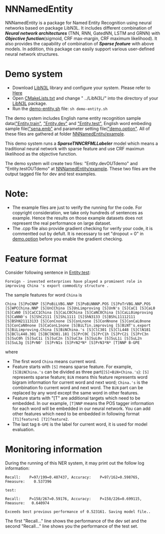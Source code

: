 NNNamedEntity
======
NNNamedEntity is a package for Named Entity Recognition using neural networks based on package LibN3L. It includes different combination of ***Neural network architectures*** (TNN, RNN, GatedNN, LSTM and GRNN) with ***Objective function***(sigmoid, CRF max-margin, CRF maximum likelihood). It also provides the capability of combination of ***Sparse feature*** with above models. In addition, this package can easily support various user-defined neural network structures.

Demo system
======
* Download [LibN3L](https://github.com/SUTDNLP/LibN3L) library and configure your system. Please refer to [Here](https://github.com/SUTDNLP/LibN3L)
* Open [CMakeLists.txt](CMakeLists.txt) and change " ../LibN3L/" into the directory of your [LibN3L](https://github.com/SUTDNLP/LibN3L) package.
* Run the [demo-entity.sh](demo-entity.sh) file: `sh demo-entity.sh`

The demo system includes English name entity recognition sample data(["Entity.train"](example/Entity.train), ["Entity.dev"](example/Entity.dev) and ["Entity.test"](example/Entity.test), English word embeding sample file(["sena.emb"](example/sena.emb) and parameter setting file(["demo.option"](example/demo.option). All of these files are gathered at folder [NNNamedEntity/example](example).
 
This demo system runs a ***SparseTNNCRFMLLabeler*** model which means a traditional neural network with sparse feature and use CRF maximun likelihood as the objective function. 

The demo system will create two files: "Entity.devOUTdemo" and "Entity.testOUTdemo" at [NNNamedEntity/example](example). These two files are the output tagged file for dev and test examples.

Note: 
======
* The example files are just to verify the running for the code. For copyright consideration, we take only hundreds of sentences as example. Hence the results on those example datasets does not represent the real performance on large dataset.
* The .cpp file also provide gradient checking for verify your code, it is commentted out by defult. It is necessary to set "dropout = 0" in [demo.option](example/demo.option) before you enable the gradient checking.

Feature format
======
Consider following sentence in [Entity.test](example/Entity.test):

`Foreign - invested enterprises have played a prominent role in improving China 's export commodity structure . ` 

The sample features for word `China` is 

`China [S]PoCNNP [S]PoBiLVBG.NNP [S]PoBiNNNP.POS [S]PoTrVBG.NNP.POS [S]WPCChina.NNP [S]UnCChina [S]UnLimproving [S]UnN's [S]CaC1 [S]CaL0 [S]CaN0 [S]CaCC1China [S]CaLC0China [S]CaNC0China [S]CaLL0improving [S]CaNN0's [S]ShC2111 [S]ShL1111 [S]ShN3133 [S]BShL11112111 [S]BShN21113133 [S]ConCnone [S]ConLnone [S]ConNnone [S]ConCaL0none [S]ConCaN0none [S]CaConL1none [S]BiLTin.improving [S]BiNT's.export [S]BiLimproving.China [S]BiNChina.'s [S]ClC301 [S]ClL448 [S]ClN181 [S]BClL448.301 [S]BClN301.181 [S]PrC0C [S]PrC1h [S]PrC2i [S]PrC3n [S]SuC0h [S]SuC1i [S]SuC2n [S]SuC3a [S]SuL0v [S]SuL1i [S]SuL2n [S]SuL3g [S]PrN0' [S]PrN1s [S]PrN2*N* [S]PrN3*N* [T]NNP B-GPE`

where

* The first word `China` means current word.
* Feature starts with `[S]` means sparse feature. For example, `[S]BiNChina.'s` can be divided as three part(`[S]+BiN+China.'s`): `[S]` represents sparse feature; `BiN` means this feature represents word bigram information for current word and next word; `China.'s` is the combination fo current word and next word. The `BiN` part can be replaced by any word except the same word in other features.
* Feature starts with "[T" are additional targets which need to be embedded. In our example, `[T]NNP` means the POS tagger information for each word will be embedded in our neural network. You can add other features which need to be embedded in following format `[T1]feature1 [T2]feature2`.
* The last tag `B-GPE` is the label for current word, it is used for model evaluation.


Monitoring information
=====
During the running of this NER system, it may print out the follow log information:

`Recall:	P=97/199=0.487437, Accuracy:	P=97/162=0.598765, Fmeasure:	0.537396`

`test:`

`Recall:	P=158/267=0.59176, Accuracy:	P=158/226=0.699115, Fmeasure:	0.640974`

`Exceeds best previous performance of 0.523161. Saving model file..`

The first "Recall..." line shows the performance of the dev set and the second "Recall..." line shows 
you the performance of the test set.
